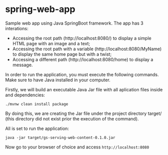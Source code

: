 # spring-web-app
Sample web app using Java SpringBoot framework.
The app has 3 interations:
- Accessing the root path (http://localhost:8080/) to display a simple HTML page with an image and a text;
- Accessing the root path with a variable (http://localhost:8080/MyName) to display the same home page but with a twist;
- Accessing a different path (http://localhost:8080/home) to display a message.

In order to run the application, you must execute the following commands. Make sure to have Java installed in your computer.

Firstly, we will build an executable Java Jar file with all aplication files inside and dependencies:

```
./mvnw clean install package
```

By doing this, we are creating the Jar file under the project directory target/ (this directory did not exist prior the execution of the command).

All is set to run the application:

```
java -jar target/gs-serving-web-content-0.1.0.jar
```

Now go to your browser of choice and access ```http://localhost:8080```
